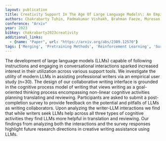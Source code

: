 ```yaml
---
layout: publication
title: Creativity Support In The Age Of Large Language Models\: An Empirical Study Involving Emerging Writers
authors: Chakrabarty Tuhin, Padmakumar Vishakh, Brahman Faeze, Muresan Smaranda
conference: "Arxiv"
year: 2023
bibkey: chakrabarty2023creativity
additional_links:
  - {name: "Paper", url: "https://arxiv.org/abs/2309.12570"}
tags: ['Merging', 'Pretraining Methods', 'Reinforcement Learning', 'Survey Paper', 'Tools']
---
```

The development of large language models (LLMs) capable of following instructions and engaging in conversational interactions sparked increased interest in their utilization across various support tools. We investigate the utility of modern LLMs in assisting professional writers via an empirical user study (n=30). The design of our collaborative writing interface is grounded in the cognitive process model of writing that views writing as a goal-oriented thinking process encompassing non-linear cognitive activities planning translating and reviewing. Participants are asked to submit a post-completion survey to provide feedback on the potential and pitfalls of LLMs as writing collaborators. Upon analyzing the writer-LLM interactions we find that while writers seek LLMs help across all three types of cognitive activities they find LLMs more helpful in translation and reviewing. Our findings from analyzing both the interactions and the survey responses highlight future research directions in creative writing assistance using LLMs.
